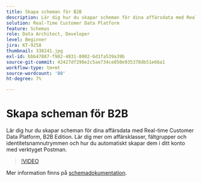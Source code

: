```yaml
---
title: Skapa scheman för B2B
description: Lär dig hur du skapar scheman för dina affärsdata med Real-time Customer Data Platform, B2B Edition.
solution: Real-Time Customer Data Platform
feature: Schemas
role: Data Architect, Developer
level: Beginner
jira: KT-9258
thumbnail: 338241.jpg
exl-id: bbb47887-f982-4831-8002-6d1fa539a39b
source-git-commit: 42427df298e2c5ae734ce050e935378db51e66a1
workflow-type: tm+mt
source-wordcount: '80'
ht-degree: 7%

---
```


# Skapa scheman för B2B

Lär dig hur du skapar scheman för dina affärsdata med Real-time Customer Data Platform, B2B Edition. Lär dig mer om affärsklasser, fältgrupper och identitetsnamnutrymmen och hur du automatiskt skapar dem i ditt konto med verktyget Postman.

>[!VIDEO](https://video.tv.adobe.com/v/338241?quality=12&learn=on)

Mer information finns på [schemadokumentation](https://experienceleague.adobe.com/docs/experience-platform/xdm/home.html?lang=sv).
